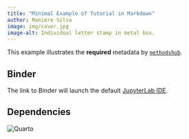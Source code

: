 ```yaml
---
title: "Minimal Example of Tutorial in Markdown"
author: Raniere Silva
image: img/cover.jpg
image-alt: Individual letter stamp in metal box.
---
```


This example illustrates the **required** metadata by [`methodshub`](https://github.com/GESIS-Methods-Hub/methodshub).

## Binder

The link to Binder will launch the default [JupyterLab IDE](https://jupyterlab.readthedocs.io/).

## Dependencies

![Quarto](img/quarto.png)